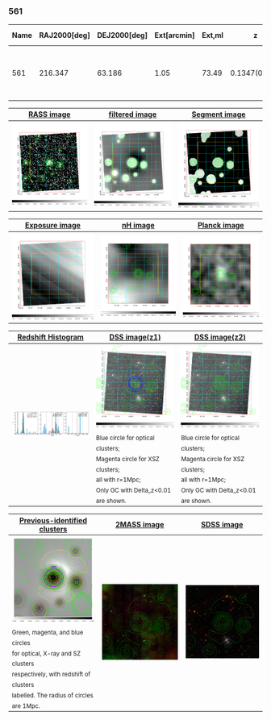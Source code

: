<div STYLE="page-break-after: always;"></div>

### 561

|Name|RAJ2000[deg]|DEJ2000[deg] |Ext[arcmin]| Ext,ml | z | z_src| C|GC(XSZ,Delta_z<0.01)| GC(OPT,Delta_z<0.01)|GC| R_sig[arcmin] | R500[arcmin] | R500[Mpc]| CRsig[c/s] | CR500[c/s] |L500[1E44 erg/s]|F500[1E-12 erg/s/cm^2]| M500[1E14 Msun]|Tx[keV]|Cnt_sig|Beta|Rc[arcmin]|Comment|Alias|
|---|---|---|---|---|---|------|---|--------|---------|----------|---|---|---|---|---|---|---|---|---|---|---|---|---|---|
|561| 216.347| 63.186| 1.05| 73.49| 0.1347(0.008)| z1, z_xsz| B| F20, MCXC, PSZ2, Tar| A, C, N, RM, W| A, C, F20, MCXC, N, PSZ2, Tar, W| 7.825| 7.556| 1.083| 0.294(0.027)| 0.293(0.027)| 2.800(0.119)| 5.817(0.248)| 4.11(0.09)| 5.35(0.07)| 225.5| 0.937(-0.073+0.045)| 3.024(-0.324+0.233)| -| k036|

|[RASS image](../image/561/561_img.pdf)|[filtered image](../image/561/561_fil.pdf)|[Segment image](../image/561/561_seg.pdf)|
|-------------------|--------------------|-------------------|
| <img src="../image/561/561_img.png" width="300">  | <img src="../image/561/561_fil.png" width="300">   | <img src="../image/561/561_seg.png" width="300">  |

|[Exposure image](../image/561/561_mex.pdf)| [nH image](../image/561/561_nh.pdf)| [Planck image](../image/561/561_p.pdf)|
|-------------------|--------------------|-------------------|
|<img src="../image/561/561_mex.png" width="300">   | <img src="../image/561/561_nh.png" width="300">    | <img src="../image/561/561_p.png" width="300"> |

|[Redshift Histogram](../image/561/561_zg.pdf) | [DSS image(z1)](../image/561/561_dss_z1.pdf)      |  [DSS image(z2)](../image/561/561_dss_z2.pdf)    |
|-------------------|--------------------|-------------------|
|<img src="../image/561/561_zg.png" width="300"> |<img src="../image/561/561_dss_z1.png" width="300"> <sub><br>Blue circle for optical clusters; <br>Magenta circle for XSZ clusters; <br>all with r=1Mpc; <br>Only GC with Delta_z<0.01 are shown. </sub>| <img src="../image/561/561_dss_z2.png" width="300"><sub><br>Blue circle for optical clusters; <br>Magenta circle for XSZ clusters; <br>all with r=1Mpc; <br>Only GC with Delta_z<0.01 are shown. </sub> |

|[Previous-identified clusters](../image/561/561_gc.pdf) | [2MASS image](../image/561/561_2mass.pdf)      |[SDSS image](../image/561/561_sdss.pdf)   |
|-------------------|-------------------|-------------------|
|<img src=../image/561/561_gc.png width="300"> <br><sub>Green, magenta, and blue circles <br>for optical, X-ray and SZ clusters <br>respectively, with redshift of clusters <br>labelled. The radius of circles <br>are 1Mpc.</sub>|<img src="../image/561/561_2mass.png" width="300">  | <img src="../image/561/561_sdss.png" width="300">  |




